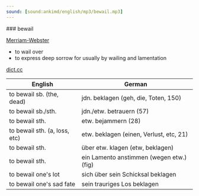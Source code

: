 ```yaml
---
sound: [sound:ankimd/english/mp3/bewail.mp3]
---
```


\### bewail

[Merriam-Webster](https://www.merriam-webster.com/dictionary/bewail)

- to wail over
- to express deep sorrow for usually by wailing and lamentation

[dict.cc](https://www.dict.cc/bewail)

| English        | German       |
| -------------- | ------------ |
| to bewail sb. (the, dead) | jdn. beklagen (geh, die, Toten, 150) |
| to bewail sb./sth. | jdn./etw. betrauern (57) |
| to bewail sth. | etw. bejammern (28) |
| to bewail sth. (a, loss, etc) | etw. beklagen (einen, Verlust, etc, 21) |
| to bewail sth. | über etw. klagen (etw, beklagen) |
| to bewail sth. | ein Lamento anstimmen (wegen etw.) (fig) |
| to bewail one's lot | sich über sein Schicksal beklagen |
| to bewail one's sad fate | sein trauriges Los beklagen |
